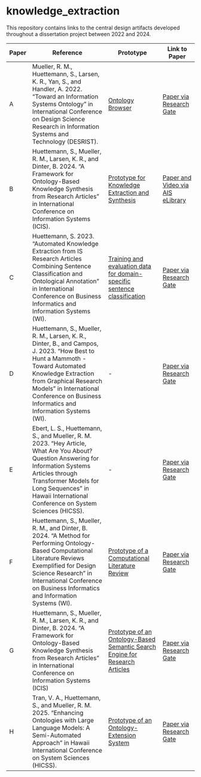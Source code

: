 # knowledge_extraction
This repository contains links to the central design artifacts developed throughout a dissertation project between 2022 and 2024.

| Paper     |  Reference | Prototype      | Link to Paper      |
| ------------- | ------------- | ------------- | ------------- |
| A | Mueller, R. M., Huettemann, S., Larsen, K. R., Yan, S., and Handler, A. 2022. “Toward an Information Systems Ontology” in International Conference on Design Science Research in Information Systems and Technology (DESRIST). | [Ontology Browser](http://162.55.33.207:6828/ontology_browser) | [Paper via Research Gate](https://www.researchgate.net/publication/360893416_Toward_an_Information_Systems_Ontology) |
| B | Huettemann, S., Mueller, R. M., Larsen, K. R., and Dinter, B. 2024. “A Framework for Ontology-Based Knowledge Synthesis from Research Articles” in International Conference on Information Systems (ICIS). | [Prototype for Knowledge Extraction and Synthesis](http://162.55.33.207:8502/) | [Paper and Video via AIS eLibrary](https://aisel.aisnet.org/icis2024/lit_review/lit_review/3/) |
| C | Huettemann, S. 2023. “Automated Knowledge Extraction from IS Research Articles Combining Sentence Classification and Ontological Annotation” in International Conference on Business Informatics and Information Systems (WI). | [Training and evaluation data for domain-specific sentence classification](https://github.com/sebastianhuettemann/sentence_classification) | [Paper via Research Gate](https://www.researchgate.net/publication/373994421_Automated_Knowledge_Extraction_from_IS_Research_Articles_Combining_Sentence_Classification_and_Ontological_Annotation) |
| D | Huettemann, S., Mueller, R. M., Larsen, K. R., Dinter, B., and Campos, J. 2023. “How Best to Hunt a Mammoth - Toward Automated Knowledge Extraction from Graphical Research Models” in International Conference on Business Informatics and Information Systems (WI). | - | [Paper via Research Gate](https://www.researchgate.net/publication/373995348_How_Best_to_Hunt_a_Mammoth_-_Toward_Automated_Knowledge_Extraction_From_Graphical_Research_Models) |
| E | Ebert, L. S., Huettemann, S., and Mueller, R. M. 2023. “Hey Article, What Are You About? Question Answering for Information Systems Articles through Transformer Models for Long Sequences” in Hawaii International Conference on System Sciences (HICSS). | - | [Paper via Research Gate](https://www.researchgate.net/publication/366951508_Hey_Article_What_Are_You_About_Question_Answering_for_Information_Systems_Articles_through_Transformer_Models_for_Long_Sequences) |
| F | Huettemann, S., Mueller, R. M., and Dinter, B. 2024. “A Method for Performing Ontology-Based Computational Literature Reviews Exemplified for Design Science Research” in International Conference on Business Informatics and Information Systems (WI). | [Prototype of a Computational Literature Review](http://162.55.33.207:8501/) | [Paper via Research Gate](https://www.researchgate.net/publication/384140244_A_Method_for_Performing_Ontology-based_Computational_Literature_Reviews_Exemplified_for_Design_Science_Research) |
| G | Huettemann, S., Mueller, R. M., Larsen, K. R., and Dinter, B. 2024. “A Framework for Ontology-Based Knowledge Synthesis from Research Articles” in International Conference on Information Systems (ICIS) | [Prototype of an Ontology-Based Semantic Search Engine for Research Articles](https://semanticis.org/) | [Paper via Research Gate](https://www.researchgate.net/publication/389875238_Designing_Ontology-Based_Search_Systems_for_Research_Articles) |
| H | Tran, V. A., Huettemann, S., and Mueller, R. M. 2025. “Enhancing Ontologies with Large Language Models: A Semi-Automated Approach” in Hawaii International Conference on System Sciences (HICSS). | [Prototype of an Ontology-Extension System](http://162.55.33.207:8503/) | [Paper via Research Gate](https://www.researchgate.net/publication/387787092_Enhancing_Ontologies_with_Large_Language_Models_A_Semi-Automated_Approach) |
